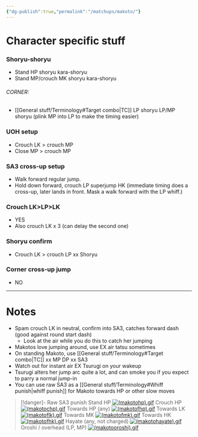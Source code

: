 ```yaml
---
{"dg-publish":true,"permalink":"/matchups/makoto/"}
---
```


# Character specific stuff
### Shoryu-shoryu
- Stand HP shoryu kara-shoryu
- Stand MP/crouch MK shoryu kara-shoryu
###### CORNER:
- [[General stuff/Terminology#Target combo\|TC]] LP shoryu LP/MP shoryu (plink MP into LP to make the timing easier)
### UOH setup
- Crouch LK > crouch MP
- Close MP > crouch MP
### SA3 cross-up setup
- Walk forward regular jump. 
- Hold down forward, crouch LP superjump HK (immediate timing does a cross-up, later lands in front. Mask a walk forward with the LP whiff.) 
### Crouch LK>LP>LK
- YES
- Also crouch LK x 3 (can delay the second one)
### Shoryu confirm
- Crouch LK > crouch LP xx Shoryu
### Corner cross-up jump
- NO
***
# Notes
- Spam crouch LK in neutral, confirm into SA3, catches forward dash (good against round start dash)
	- Look at the air while you do this to catch her jumping
- Makotos love jumping around, use EX air tatsu sometimes
- On standing Makoto, use [[General stuff/Terminology#Target combo\|TC]] xx MP DP xx SA3
- Watch out for instant air EX Tsurugi on your wakeup
- Tsurugi alters her jump arc quite a lot, and can smoke you if you expect to parry a normal jump-in
- You can use raw SA3 as a [[General stuff/Terminology#Whiff punish\|whiff punish]] for Makoto towards HP or other slow moves

> [!danger]- Raw SA3 punish
> Stand HP
[![(makotohp).gif](https://wiki.supercombo.gg/images/6/6a/%28makotohp%29.gif)](https://wiki.supercombo.gg/w/File:(makotohp).gif)
> Crouch HP
[![(makotochp).gif](https://wiki.supercombo.gg/images/7/74/%28makotochp%29.gif)](https://wiki.supercombo.gg/w/File:(makotochp).gif)
> Towards HP (any)
[![(makotofhp).gif](https://wiki.supercombo.gg/images/7/7c/%28makotofhp%29.gif)](https://wiki.supercombo.gg/w/File:(makotofhp).gif)
> Towards LK
[![(makotoflk).gif](https://wiki.supercombo.gg/images/0/07/%28makotoflk%29.gif)](https://wiki.supercombo.gg/w/File:(makotoflk).gif)
> Towards MK
[![(makotofmk).gif](https://wiki.supercombo.gg/images/b/b8/%28makotofmk%29.gif)](https://wiki.supercombo.gg/w/File:(makotofmk).gif)
> Towards HK
[![(makotofhk).gif](https://wiki.supercombo.gg/images/d/d0/%28makotofhk%29.gif)](https://wiki.supercombo.gg/w/File:(makotofhk).gif)
> Hayate (any, not charged)
[![(makotohayate).gif](https://wiki.supercombo.gg/images/1/10/%28makotohayate%29.gif)](https://wiki.supercombo.gg/w/File:(makotohayate).gif)
> Oroshi / overhead (LP, MP)
[![(makotooroshi).gif](https://wiki.supercombo.gg/images/6/6e/%28makotooroshi%29.gif)](https://wiki.supercombo.gg/w/File:(makotooroshi).gif)
